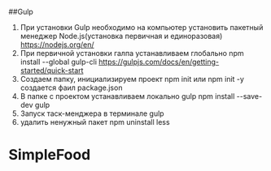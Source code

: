 ##Gulp
1. При установки Gulp необходимо на компьютер установить пакетный менеджер Node.js(установка первичная и единоразовая) https://nodejs.org/en/
2. При первичной установки галпа устанавливаем глобально 
npm install --global gulp-cli 
https://gulpjs.com/docs/en/getting-started/quick-start
3. Создаем папку, инициализируем проект 
npm init или npm init -y
создается фаил package.json 
4. В папке с проектом устанавливаем локально gulp 
npm install --save-dev gulp
5. Запуск таск-менджера в терминале 
gulp
6. удалить ненужный пакет 
npm uninstall less

# SimpleFood
